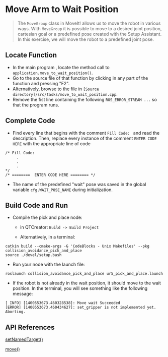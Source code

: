 # Move Arm to Wait Position
>The `MoveGroup` class in MoveIt! allows us to move the robot in various ways.  With `MoveGroup` it is possible to move to a desired joint position, cartesian goal or a predefined pose created with the Setup Assistant.  In this exercise, we will move the robot to a predefined joint pose.

## Locate Function

  * In the main program , locate the method call to `application.move_to_wait_position()`.
  * Go to the source file of that function by clicking in any part of the function and pressing "F2".
  * Alternatively, browse to the file in `[Source directory]/src/tasks/move_to_wait_position.cpp`.
  * Remove the fist line containing the following `ROS_ERROR_STREAM ...` so that the program runs.


## Complete Code

  * Find every line that begins with the comment `Fill Code: ` and read the description.  Then, replace every instance of the comment  `ENTER CODE HERE`
 with the appropriate line of code
```
/* Fill Code:
     .
     .
     .
*/
/* ========  ENTER CODE HERE ======== */
```

  * The name of the predefined "wait" pose was saved in the global variable `cfg.WAIT_POSE_NAME` during initialization.

##  Build Code and Run

  * Compile the pick and place node:
     * in QTCreator: `Build -> Build Project`

     * Alternatively, in a terminal:
```
catkin build --cmake-args -G 'CodeBlocks - Unix Makefiles' --pkg collision_avoidance_pick_and_place
source ./devel/setup.bash
```

  * Run your node with the launch file:
```
roslaunch collision_avoidance_pick_and_place ur5_pick_and_place.launch
```
  * If the robot is not already in the wait position, it should move to the wait position. In the terminal, you will see something like the following message:
```
[ INFO] [1400553673.460328538]: Move wait Succeeded
[ERROR] [1400553673.460434627]: set_gripper is not implemented yet.  Aborting.
```

## API References

[setNamedTarget()](http://docs.ros.org/melodic/api/moveit_ros_planning_interface/html/classmoveit_1_1planning__interface_1_1MoveGroupInterface.html#a5262ff42a454b499d3608b384957a5e4)

[move()](http://docs.ros.org/melodic/api/moveit_ros_planning_interface/html/classmoveit_1_1planning__interface_1_1MoveGroupInterface.html#a3513c41b0c73400fc6713b25bc6b1637)
